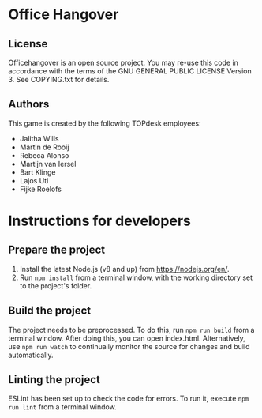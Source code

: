 # Office Hangover

## License

Officehangover is an open source project.
You may re-use this code in accordance with the terms of the GNU GENERAL PUBLIC LICENSE Version 3. See COPYING.txt for details.

## Authors

This game is created by the following TOPdesk employees:

* Jalitha Wills
* Martin de Rooij
* Rebeca Alonso
* Martijn van Iersel
* Bart Klinge
* Lajos Uti
* Fijke Roelofs

# Instructions for developers

## Prepare the project
1. Install the latest Node.js (v8 and up) from https://nodejs.org/en/.
2. Run `npm install` from a terminal window, with the working directory set to the project's folder.

## Build the project
The project needs to be preprocessed. To do this, run `npm run build` from a terminal window. After doing this, you can open index.html.
Alternatively, use `npm run watch` to continually monitor the source for changes and build automatically.

## Linting the project
ESLint has been set up to check the code for errors. To run it, execute `npm run lint` from a terminal window.

